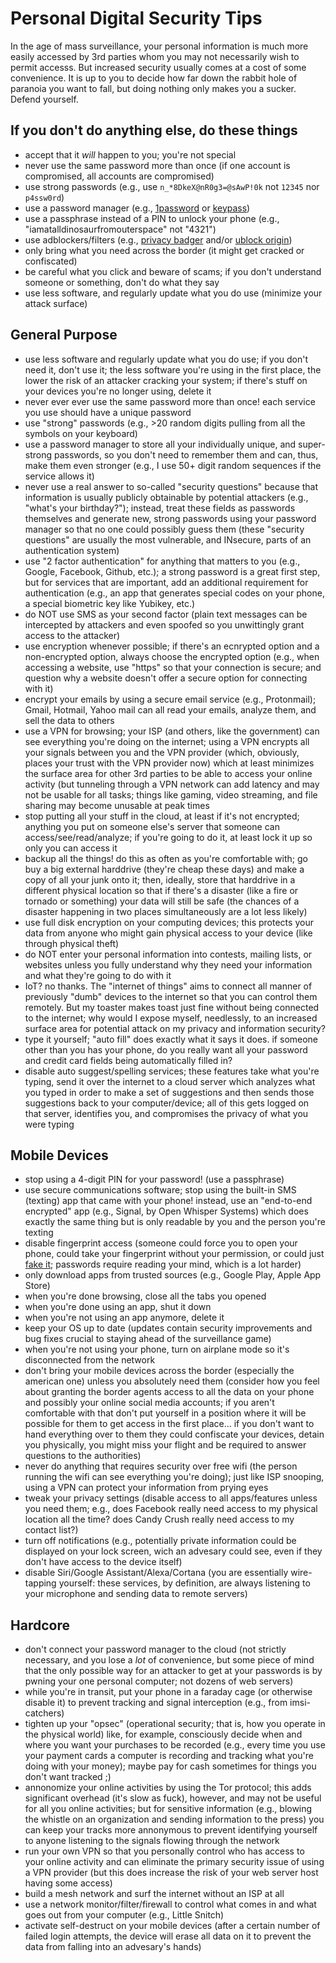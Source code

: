 # Personal Digital Security Tips

In the age of mass surveillance, your personal information is much more easily accessed by 3rd parties whom you may not necessarily wish to permit accesss. But increased security usually comes at a cost of some convenience. It is up to you to decide how far down the rabbit hole of paranoia you want to fall, but doing nothing only makes you a sucker. Defend yourself.


## If you don't do anything else, do these things

- accept that it *will* happen to you; you're not special
- never use the same password more than once (if one account is compromised, all accounts are compromised)
- use strong passwords (e.g., use `n_*8DkeX@nR0g3=@sAwP!0k` not `12345` nor `p4ssw0rd`)
- use a password manager (e.g., [1password](https://1password.com/) or [keypass](https://www.keepassx.org/))
- use a passphrase instead of a PIN to unlock your phone (e.g., "iamatalldinosaurfromouterspace" not "4321")
- use adblockers/filters (e.g., [privacy badger](https://www.eff.org/privacybadger) and/or [ublock origin](https://github.com/gorhill/uBlock))
- only bring what you need across the border (it might get cracked or confiscated)
- be careful what you click and beware of scams; if you don't understand someone or something, don't do what they say
- use less software, and regularly update what you do use (minimize your attack surface)


## General Purpose

- use less software and regularly update what you do use; if you don't need it, don't use it; the less software you're using in the first place, the lower the risk of an attacker cracking your system; if there's stuff on your devices you're no longer using, delete it
- never ever ever use the same password more than once! each service you use should have a unique password
- use "strong" passwords (e.g., >20 random digits pulling from all the symbols on your keyboard)
- use a password manager to store all your individually unique, and super-strong passwords, so you don't need to remember them and can, thus, make them even stronger (e.g., I use 50+ digit random sequences if the service allows it)
- never use a real answer to so-called "security questions" because that information is usually publicly obtainable by potential attackers (e.g., "what's your birthday?"); instead, treat these fields as passwords themselves and generate new, strong passwords using your password manager so that no one could possibly guess them (these "security questions" are usually the most vulnerable, and INsecure, parts of an authentication system)
- use "2 factor authentication" for anything that matters to you (e.g., Google, Facebook, Github, etc.); a strong password is a great first step, but for services that are important, add an additional requirement for authentication (e.g., an app that generates special codes on your phone, a special biometric key like Yubikey, etc.)
- do NOT use SMS as your second factor (plain text messages can be intercepted by attackers and even spoofed so you unwittingly grant access to the attacker)
- use encryption whenever possible; if there's an ecnrypted option and a non-encrypted option, always choose the encrypted option (e.g., when accessing a website, use "https" so that your connection is secure; and question why a website doesn't offer a secure option for connecting with it)
- encrypt your emails by using a secure email service (e.g., Protonmail); Gmail, Hotmail, Yahoo mail can all read your emails, analyze them, and sell the data to others
- use a VPN for browsing; your ISP (and others, like the government) can see everything you're doing on the internet; using a VPN encrypts all your signals between you and the VPN provider (which, obviously, places your trust with the VPN provider now) which at least minimizes the surface area for other 3rd parties to be able to access your online activity (but tunneling through a VPN network can add latency and may not be usable for all tasks; things like gaming, video streaming, and file sharing may become unusable at peak times
- stop putting all your stuff in the cloud, at least if it's not encrypted; anything you put on someone else's server that someone can access/see/read/analyze; if you're going to do it, at least lock it up so only you can access it
- backup all the things! do this as often as you're comfortable with; go buy a big external harddrive (they're cheap these days) and make a copy of all your junk onto it; then, ideally, store that harddrive in a different physical location so that if there's a disaster (like a fire or tornado or something) your data will still be safe (the chances of a disaster happening in two places simultaneously are a lot less likely)
- use full disk encryption on your computing devices; this protects your data from anyone who might gain physical access to your device (like through physical theft)
- do NOT enter your personal information into contests, mailing lists, or websites unless you fully understand why they need your information and what they're going to do with it
- IoT? no thanks. The "internet of things" aims to connect all manner of previously "dumb" devices to the internet so that you can control them remotely. But my toaster makes toast just fine without being connected to the internet; why would I expose myself, needlessly, to an increased surface area for potential attack on my privacy and information security?
- type it yourself; "auto fill" does exactly what it says it does. if someone other than you has your phone, do you really want all your password and credit card fields being automatically filled in?
- disable auto suggest/spelling services; these features take what you're typing, send it over the internet to a cloud server which analyzes what you typed in order to make a set of suggestions and then sends those suggestions back to your computer/device; all of this gets logged on that server, identifies you, and compromises the privacy of what you were typing


## Mobile Devices

- stop using a 4-digit PIN for your password! (use a passphrase)
- use secure communications software; stop using the built-in SMS (texting) app that came with your phone! instead, use an "end-to-end encrypted" app (e.g., Signal, by Open Whisper Systems) which does exactly the same thing but is only readable by you and the person you're texting
- disable fingerprint access (someone could force you to open your phone, could take your fingerprint without your permission, or could just [fake it](http://www.telegraph.co.uk/technology/2017/04/11/smartphone-fingerprint-scanners-could-easily-fooled-fake-prints/); passwords require reading your mind, which is a lot harder)
- only download apps from trusted sources (e.g., Google Play, Apple App Store)
- when you're done browsing, close all the tabs you opened
- when you're done using an app, shut it down
- when you're not using an app anymore, delete it
- keep your OS up to date (updates contain security improvements and bug fixes crucial to staying ahead of the surveillance game)
- when you're not using your phone, turn on airplane mode so it's disconnected from the network
- don't bring your mobile devices across the border (especially the american one) unless you absolutely need them (consider how you feel about granting the border agents access to all the data on your phone and possibly your online social media accounts; if you aren't comfortable with that don't put yourself in a position where it will be possible for them to get access in the first place... if you don't want to hand everything over to them they could confiscate your devices, detain you physically, you might miss your flight and be required to answer questions to the authorities)
- never do anything that requires security over free wifi (the person running the wifi can see everything you're doing); just like ISP snooping, using a VPN can protect your information from prying eyes
- tweak your privacy settings (disable access to all apps/features unless you need them; e.g., does Facebook really need access to my physical location all the time? does Candy Crush really need access to my contact list?)
- turn off notifications (e.g., potentially private information could be displayed on your lock screen, wich an advesary could see, even if they don't have access to the device itself)
- disable Siri/Google Assistant/Alexa/Cortana (you are essentially wire-tapping yourself: these services, by definition, are always listening to your microphone and sending data to remote servers)


## Hardcore

- don't connect your password manager to the cloud (not strictly necessary, and you lose a *lot* of convenience, but some piece of mind that the only possible way for an attacker to get at your passwords is by pwning your one personal computer; not dozens of web servers)
- while you're in transit, put your phone in a faraday cage (or otherwise disable it) to prevent tracking and signal interception (e.g., from imsi-catchers)
- tighten up your "opsec" (operational security; that is, how you operate in the physical world) like, for example, consciously decide when and where you want your purchases to be recorded (e.g., every time you use your payment cards a computer is recording and tracking what you're doing with your money); maybe pay for cash sometimes for things you don't want tracked ;)
- annonomize your online activities by using the Tor protocol; this adds significant overhead (it's slow as fuck), however, and may not be useful for all you online activities; but for sensitive information (e.g., blowing the whistle on an organization and sending information to the press) you can keep your tracks more annonymous to prevent identifying yourself to anyone listening to the signals flowing through the network
- run your own VPN so that you personally control who has access to your online activity and can eliminate the primary security issue of using a VPN provider (but this does increase the risk of your web server host having some access)
- build a mesh network and surf the internet without an ISP at all
- use a network monitor/filter/firewall to control what comes in and what goes out from your computer (e.g., Little Snitch)
- activate self-destruct on your mobile devices (after a certain number of failed login attempts, the device will erase all data on it to prevent the data from falling into an advesary's hands)
